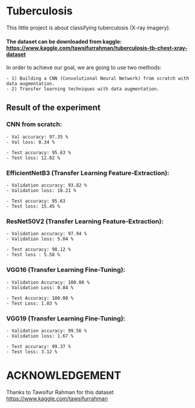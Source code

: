# Tuberculosis
This little project is about classifying tuberculosis (X-ray imagery).

#### The dataset can be downloaded from kaggle: https://www.kaggle.com/tawsifurrahman/tuberculosis-tb-chest-xray-dataset

In order to achieve our goal, we are going to use two methods:

    - 1) Building a CNN (Convolutional Neural Network) from scratch with data augmentation.
    - 2) Transfer learning techniques with data augmentation.

## Result of the experiment
### CNN from scratch:
    - Val accuracy: 97.35 %
    - Val loss: 8.34 %

    - Test accuracy: 95.63 %
    - Test loss: 12.82 %

### EfficientNetB3 (Transfer Learning Feature-Extraction):
    - Validation accuracy: 93.82 %
    - Validation loss: 18.21 %

    - Test accuracy: 95.63
    - Test loss: 15.45 %
    
### ResNet50V2 (Transfer Learning Feature-Extraction):
    - Validation accuracy: 97.94 %
    - Validation loss: 5.04 %

    - Test accuracy: 98.12 %
    - Test loss : 5.58 %
    
### VGG16 (Transfer Learning Fine-Tuning):
    - Validation Accuracy: 100.00 %
    - Validation Loss: 0.84 %

    - Test Accuracy: 100.00 %
    - Test Loss: 1.03 %

### VGG19 (Transfer Learning Fine-Tuning):
    - Validation accuracy: 99.56 %
    - Validation loss: 1.67 %
    
    - Test accuracy: 99.37 %
    - Test loss: 3.12 %
    
    
# ACKNOWLEDGEMENT
Thanks to Tawsifur Rahman for this dataset https://www.kaggle.com/tawsifurrahman
